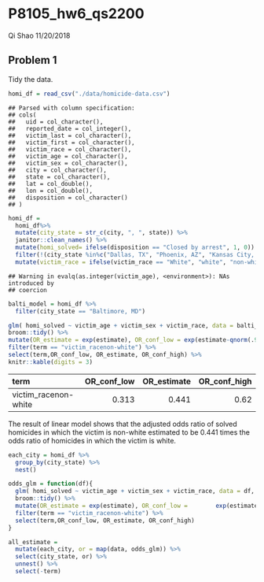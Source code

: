 P8105\_hw6\_qs2200
================
Qi Shao
11/20/2018

Problem 1
---------

Tidy the data.

``` r
homi_df = read_csv("./data/homicide-data.csv") 
```

    ## Parsed with column specification:
    ## cols(
    ##   uid = col_character(),
    ##   reported_date = col_integer(),
    ##   victim_last = col_character(),
    ##   victim_first = col_character(),
    ##   victim_race = col_character(),
    ##   victim_age = col_character(),
    ##   victim_sex = col_character(),
    ##   city = col_character(),
    ##   state = col_character(),
    ##   lat = col_double(),
    ##   lon = col_double(),
    ##   disposition = col_character()
    ## )

``` r
homi_df = 
  homi_df%>%
  mutate(city_state = str_c(city, ", ", state)) %>%
  janitor::clean_names() %>%
  mutate(homi_solved= ifelse(disposition == "Closed by arrest", 1, 0)) %>%
  filter(!(city_state %in%c("Dallas, TX", "Phoenix, AZ", "Kansas City, MO", "Tulsa, AL"))) %>%
  mutate(victim_race = ifelse(victim_race == "White", "white", "non-white"), victim_age = as.integer(victim_age), victim_race = fct_relevel(victim_race, "white", "non-white")) 
```

    ## Warning in evalq(as.integer(victim_age), <environment>): NAs introduced by
    ## coercion

``` r
balti_model = homi_df %>%
  filter(city_state == "Baltimore, MD")

glm( homi_solved ~ victim_age + victim_sex + victim_race, data = balti_model, family = binomial()) %>%
broom::tidy() %>%
mutate(OR_estimate = exp(estimate), OR_conf_low = exp(estimate-qnorm(.975)*std.error), OR_conf_high = exp(estimate+qnorm(.975)*std.error)) %>%
filter(term == "victim_racenon-white") %>%
select(term,OR_conf_low, OR_estimate, OR_conf_high) %>% 
knitr::kable(digits = 3)
```

| term                  |  OR\_conf\_low|  OR\_estimate|  OR\_conf\_high|
|:----------------------|--------------:|-------------:|---------------:|
| victim\_racenon-white |          0.313|         0.441|            0.62|

The result of linear model shows that the adjusted odds ratio of solved homicides in which the victim is non-white estimated to be 0.441 times the odds ratio of homicides in which the victim is white.

``` r
each_city = homi_df %>%
  group_by(city_state) %>%
  nest()

odds_glm = function(df){
  glm( homi_solved ~ victim_age + victim_sex + victim_race, data = df, family =     binomial())  %>%
  broom::tidy() %>%
  mutate(OR_estimate = exp(estimate), OR_conf_low =        exp(estimate-qnorm(.975)*std.error), OR_conf_high = exp(estimate+qnorm(.975)*std.error)) %>%
  filter(term == "victim_racenon-white") %>%
  select(term,OR_conf_low, OR_estimate, OR_conf_high)
}

all_estimate = 
  mutate(each_city, or = map(data, odds_glm)) %>%
  select(city_state, or) %>%
  unnest() %>%
  select(-term)
```
